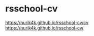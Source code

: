 # rsschool-cv
https://nurik4k.github.io/rsschool-cv/cv <br />
https://nurik4k.github.io/rsschool-cv/
